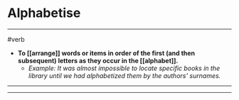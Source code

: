 # Alphabetise
---
#verb
- **To [[arrange]] words or items in order of the first (and then subsequent) letters as they occur in the [[alphabet]].**
	- _Example: It was almost impossible to locate specific books in the library until we had alphabetized them by the authors' surnames._
---
---
